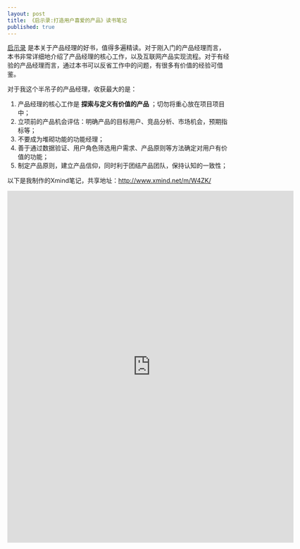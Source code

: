 ```yaml
---
layout: post
title: 《启示录:打造用户喜爱的产品》读书笔记
published: true
---
```


[启示录](http://book.douban.com/subject/5914587/) 是本关于产品经理的好书，值得多遍精读。对于刚入门的产品经理而言，本书非常详细地介绍了产品经理的核心工作，以及互联网产品实现流程。对于有经验的产品经理而言，通过本书可以反省工作中的问题，有很多有价值的经验可借鉴。

对于我这个半吊子的产品经理，收获最大的是：

1. 产品经理的核心工作是 **探索与定义有价值的产品** ；切勿将重心放在项目项目中；
2. 立项前的产品机会评估：明确产品的目标用户、竞品分析、市场机会，预期指标等；
3. 不要成为堆砌功能的功能经理；
4. 善于通过数据验证、用户角色筛选用户需求、产品原则等方法确定对用户有价值的功能；
5. 制定产品原则，建立产品信仰，同时利于团结产品团队，保持认知的一致性；

以下是我制作的Xmind笔记，共享地址：http://www.xmind.net/m/W4ZK/

<iframe id="xmindshare_embedviewer" src="http://www.xmind.net/embed/W4ZK?size=small" width="650px" height="800px" frameborder="0" scrolling="no"></iframe>